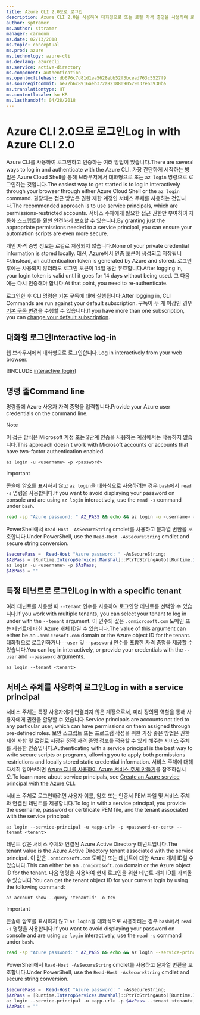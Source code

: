 ```yaml
---
title: Azure CLI 2.0으로 로그인
description: Azure CLI 2.0을 사용하여 대화형으로 또는 로컬 자격 증명을 사용하여 로그인
author: sptramer
ms.author: sttramer
manager: carmonm
ms.date: 02/13/2018
ms.topic: conceptual
ms.prod: azure
ms.technology: azure-cli
ms.devlang: azurecli
ms.service: active-directory
ms.component: authentication
ms.openlocfilehash: db676c7d81d1ea5628ebb52f3bcead763c5527f9
ms.sourcegitcommit: ae72b6c8916aeb372a92188090529037e63930ba
ms.translationtype: HT
ms.contentlocale: ko-KR
ms.lasthandoff: 04/28/2018
---
```

# <a name="log-in-with-azure-cli-20"></a><span data-ttu-id="e6d4a-103">Azure CLI 2.0으로 로그인</span><span class="sxs-lookup"><span data-stu-id="e6d4a-103">Log in with Azure CLI 2.0</span></span>

<span data-ttu-id="e6d4a-104">Azure CLI를 사용하여 로그인하고 인증하는 여러 방법이 있습니다.</span><span class="sxs-lookup"><span data-stu-id="e6d4a-104">There are several ways to log in and authenticate with the Azure CLI.</span></span> <span data-ttu-id="e6d4a-105">가장 간단하게 시작하는 방법은 Azure Cloud Shell을 통해 브라우저에서 대화형으로 또는 `az login` 명령으로 로그인하는 것입니다.</span><span class="sxs-lookup"><span data-stu-id="e6d4a-105">The easiest way to get started is to log in interactively through your browser through either Azure Cloud Shell or the `az login` command.</span></span>
<span data-ttu-id="e6d4a-106">권장되는 접근 방법은 권한 제한 계정인 서비스 주체를 사용하는 것입니다.</span><span class="sxs-lookup"><span data-stu-id="e6d4a-106">The recommended approach is to use service principals, which are permissions-restricted accounts.</span></span> <span data-ttu-id="e6d4a-107">서비스 주체에게 필요한 접근 권한만 부여하여 자동화 스크립트를 훨씬 안전하게 보호할 수 있습니다.</span><span class="sxs-lookup"><span data-stu-id="e6d4a-107">By granting just the appropriate permissions needed to a service principal, you can ensure your automation scripts are even more secure.</span></span>

<span data-ttu-id="e6d4a-108">개인 자격 증명 정보는 로컬로 저장되지 않습니다.</span><span class="sxs-lookup"><span data-stu-id="e6d4a-108">None of your private credential information is stored locally.</span></span> <span data-ttu-id="e6d4a-109">대신, Azure에서 인증 토큰이 생성되고 저장됩니다.</span><span class="sxs-lookup"><span data-stu-id="e6d4a-109">Instead, an authentication token is generated by Azure and stored.</span></span> <span data-ttu-id="e6d4a-110">로그인 후에는 사용되지 않더라도 로그인 토큰이 14일 동안 유효합니다.</span><span class="sxs-lookup"><span data-stu-id="e6d4a-110">After logging in, your login token is valid until it goes for 14 days without being used.</span></span> <span data-ttu-id="e6d4a-111">그 다음에는 다시 인증해야 합니다.</span><span class="sxs-lookup"><span data-stu-id="e6d4a-111">At that point, you need to re-authenticate.</span></span>

<span data-ttu-id="e6d4a-112">로그인한 후 CLI 명령은 기본 구독에 대해 실행됩니다.</span><span class="sxs-lookup"><span data-stu-id="e6d4a-112">After logging in, CLI Commands are run against your default subscription.</span></span> <span data-ttu-id="e6d4a-113">구독이 두 개 이상인 경우 [기본 구독 변경](manage-azure-subscriptions-azure-cli.md)을 수행할 수 있습니다.</span><span class="sxs-lookup"><span data-stu-id="e6d4a-113">If you have more than one subscription, you can [change your default subscription](manage-azure-subscriptions-azure-cli.md).</span></span>

## <a name="interactive-log-in"></a><span data-ttu-id="e6d4a-114">대화형 로그인</span><span class="sxs-lookup"><span data-stu-id="e6d4a-114">Interactive log-in</span></span>

<span data-ttu-id="e6d4a-115">웹 브라우저에서 대화형으로 로그인합니다.</span><span class="sxs-lookup"><span data-stu-id="e6d4a-115">Log in interactively from your web browser.</span></span>

[!INCLUDE [interactive_login](includes/interactive-login.md)]

## <a name="command-line"></a><span data-ttu-id="e6d4a-116">명령 줄</span><span class="sxs-lookup"><span data-stu-id="e6d4a-116">Command line</span></span>

<span data-ttu-id="e6d4a-117">명령줄에 Azure 사용자 자격 증명을 입력합니다.</span><span class="sxs-lookup"><span data-stu-id="e6d4a-117">Provide your Azure user credentials on the command line.</span></span>

> [!Note]
> <span data-ttu-id="e6d4a-118">이 접근 방식은 Microsoft 계정 또는 2단계 인증을 사용하는 계정에서는 작동하지 않습니다.</span><span class="sxs-lookup"><span data-stu-id="e6d4a-118">This approach doesn't work with Microsoft accounts or accounts that have two-factor authentication enabled.</span></span>

```azurecli
az login -u <username> -p <password>
```

> [!IMPORTANT]
> <span data-ttu-id="e6d4a-119">콘솔에 암호를 표시하지 않고 `az login`을 대화식으로 사용하려는 경우 `bash`에서 `read -s` 명령을 사용합니다.</span><span class="sxs-lookup"><span data-stu-id="e6d4a-119">If you want to avoid displaying your password on console and are using `az login` interactively, use the `read -s` command under `bash`.</span></span>
> 
> ```bash
> read -sp "Azure password: " AZ_PASS && echo && az login -u <username> -p $AZ_PASS
> ```
>
> <span data-ttu-id="e6d4a-120">PowerShell에서 `Read-Host -AsSecureString` cmdlet를 사용하고 문자열 변환을 보호합니다.</span><span class="sxs-lookup"><span data-stu-id="e6d4a-120">Under PowerShell, use the `Read-Host -AsSecureString` cmdlet and secure string conversion.</span></span>
> 
> ```powershell
> $securePass =  Read-Host "Azure password: " -AsSecureString;
> $AzPass = [Runtime.InteropServices.Marshal]::PtrToStringAuto([Runtime.InteropServices.Marshal]::SecureStringToBSTR($securePass));
> az login -u <username> -p $AzPass;
> $AzPass = ""
> ```

## <a name="log-in-with-a-specific-tenant"></a><span data-ttu-id="e6d4a-121">특정 테넌트로 로그인</span><span class="sxs-lookup"><span data-stu-id="e6d4a-121">Log in with a specific tenant</span></span>

<span data-ttu-id="e6d4a-122">여러 테넌트를 사용할 때 `--tenant` 인수를 사용하여 로그인할 테넌트를 선택할 수 있습니다.</span><span class="sxs-lookup"><span data-stu-id="e6d4a-122">If you work with multiple tenants, you can select your tenant to log in under with the `--tenant` argument.</span></span> <span data-ttu-id="e6d4a-123">이 인수의 값은 `.onmicrosoft.com` 도메인 또는 테넌트에 대한 Azure 개체 ID일 수 있습니다.</span><span class="sxs-lookup"><span data-stu-id="e6d4a-123">The value of this argument can either be an `.onmicrosoft.com` domain or the Azure object ID for the tenant.</span></span> <span data-ttu-id="e6d4a-124">대화형으로 로그인하거나 `--user` 및 `--password` 인수를 포함한 자격 증명을 제공할 수 있습니다.</span><span class="sxs-lookup"><span data-stu-id="e6d4a-124">You can log in interactively, or provide your credentials with the `--user` and `--password` arguments.</span></span> 

```
az login --tenant <tenant>
```

## <a name="log-in-with-a-service-principal"></a><span data-ttu-id="e6d4a-125">서비스 주체를 사용하여 로그인</span><span class="sxs-lookup"><span data-stu-id="e6d4a-125">Log in with a service principal</span></span>

<span data-ttu-id="e6d4a-126">서비스 주체는 특정 사용자에게 연결되지 않은 계정으로서, 미리 정의된 역할을 통해 사용자에게 권한을 할당할 수 있습니다.</span><span class="sxs-lookup"><span data-stu-id="e6d4a-126">Service principals are accounts not tied to any particular user, which can have permissions on them assigned through pre-defined roles.</span></span> <span data-ttu-id="e6d4a-127">보안 스크립트 또는 프로그램 작성을 위한 가장 좋은 방법은 권한 제한 사항 및 로컬로 저장된 정적 자격 증명 정보를 적용할 수 있게 해주는 서비스 주체를 사용한 인증입니다.</span><span class="sxs-lookup"><span data-stu-id="e6d4a-127">Authenticating with a service principal is the best way to write secure scripts or programs, allowing you to apply both permissions restrictions and locally stored static credential information.</span></span> <span data-ttu-id="e6d4a-128">서비스 주체에 대해 자세히 알아보려면 [Azure CLI를 사용하여 Azure 서비스 주체 만들기](create-an-azure-service-principal-azure-cli.md)를 참조하십시오.</span><span class="sxs-lookup"><span data-stu-id="e6d4a-128">To learn more about service principals, see [Create an Azure service principal with the Azure CLI](create-an-azure-service-principal-azure-cli.md).</span></span>

<span data-ttu-id="e6d4a-129">서비스 주체로 로그인하려면 사용자 이름, 암호 또는 인증서 PEM 파일 및 서비스 주체와 연결된 테넌트를 제공합니다.</span><span class="sxs-lookup"><span data-stu-id="e6d4a-129">To log in with a service principal, you provide the username, password or certificate PEM file, and the tenant associated with the service principal:</span></span>

```azurecli
az login --service-principal -u <app-url> -p <password-or-cert> --tenant <tenant>
```

<span data-ttu-id="e6d4a-130">테넌트 값은 서비스 주체와 연결된 Azure Active Directory 테넌트입니다.</span><span class="sxs-lookup"><span data-stu-id="e6d4a-130">The tenant value is the Azure Active Directory tenant associated with the service principal.</span></span> <span data-ttu-id="e6d4a-131">이 값은 `.onmicrosoft.com` 도메인 또는 테넌트에 대한 Azure 개체 ID일 수 있습니다.</span><span class="sxs-lookup"><span data-stu-id="e6d4a-131">This can either be an `.onmicrosoft.com` domain or the Azure object ID for the tenant.</span></span>
<span data-ttu-id="e6d4a-132">다음 명령을 사용하여 현재 로그인을 위한 테넌트 개체 ID를 가져올 수 있습니다.</span><span class="sxs-lookup"><span data-stu-id="e6d4a-132">You can get the tenant object ID for your current login by using the following command:</span></span>

```azurecli
az account show --query 'tenantId' -o tsv
```

> [!IMPORTANT]
> <span data-ttu-id="e6d4a-133">콘솔에 암호를 표시하지 않고 `az login`을 대화식으로 사용하려는 경우 `bash`에서 `read -s` 명령을 사용합니다.</span><span class="sxs-lookup"><span data-stu-id="e6d4a-133">If you want to avoid displaying your password on console and are using `az login` interactively, use the `read -s` command under `bash`.</span></span>
> 
> ```bash
> read -sp "Azure password: " AZ_PASS && echo && az login --service-principal -u <app-url> -p $AZ_PASS --tenant <tenant>
> ```
>
> <span data-ttu-id="e6d4a-134">PowerShell에서 `Read-Host -AsSecureString` cmdlet를 사용하고 문자열 변환을 보호합니다.</span><span class="sxs-lookup"><span data-stu-id="e6d4a-134">Under PowerShell, use the `Read-Host -AsSecureString` cmdlet and secure string conversion.</span></span>
> 
> ```powershell
> $securePass =  Read-Host "Azure password: " -AsSecureString;
> $AzPass = [Runtime.InteropServices.Marshal]::PtrToStringAuto([Runtime.InteropServices.Marshal]::SecureStringToBSTR($securePass));
> az login --service-principal -u <app-url> -p $AzPass --tenant <tenant>;
> $AzPass = ""
> ```
